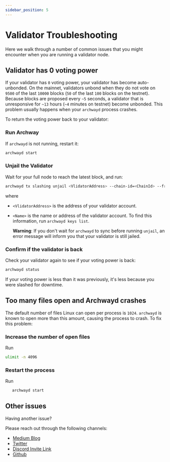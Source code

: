 ```yaml
---
sidebar_position: 5
---
```


# Validator Troubleshooting

Here we walk through a number of common issues that you might encounter when you are running a validator node.

## Validator has 0 voting power

If your validator has `0` voting power, your validator has become auto-unbonded. On the mainnet, validators unbond when they do not vote on `9500` of the last `10000` blocks (`50` of the last `100` blocks on the testnet). Because blocks are proposed every `~5` seconds, a validator that is unresponsive for `~13` hours (`~4` minutes on testnet) become unbonded. This problem usually happens when your `archwayd` process crashes.

To return the voting power back to your validator:

### Run Archway
 If `archwayd` is not running, restart it:

  ```bash
  archwayd start
  ```

### Unjail the Validator
 Wait for your full node to reach the latest block, and run:

  ```bash
  archwayd tx slashing unjail <VlidatorAddress> --chain-id=<ChainId> --from=<Name>
  ```

where


- `<VlidatorAddress>` is the address of your validator account.
- `<Name>` is the name or address of the validator account. To find this information, run `archwayd keys list`.

  **Warning**: 
  If you don't wait for `archwayd` to sync before running `unjail`, an error message will inform you that your validator is still jailed.

### Confirm if the validator is back
 Check your validator again to see if your voting power is back:

  ```bash
  archwayd status
  ```

If your voting power is less than it was previously, it's less because you were slashed for downtime.

## Too many files open and Archwayd crashes

The default number of files Linux can open per process is `1024`. `archwayd` is known to open more than this amount, causing the process to crash. To fix this problem:

### Increase the number of open files

Run
 
 ```bash
 ulimit -n 4096
 ```

### Restart the process
Run
 
 ```bash
    archwayd start
```

## Other issues

Having another issue?

Please reach out through the following channels:

- [Medium Blog](https://medium.com/archwayhq)
- [Twitter](https://twitter.com/archwayhq) 
- [Discord Invite Link](https://discord.gg/-5FVvx3WGfa)
- [Github](https://github.com/archway-network)